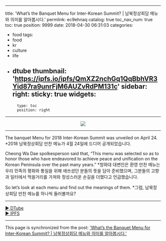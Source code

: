 
---
title: 'What’s the Banquet Menu for Inter-Korean Summit? | 남북정상회담 메뉴와 의미를 알아봅시다.'
permlink: ec9ehnaq
catalog: true
toc_nav_num: true
toc: true
position: 9999
date: 2018-04-30 06:31:03
categories:
- food
tags:
- food
- kr
- culture
- life
- dtube
thumbnail: 'https://ipfs.io/ipfs/QmXZ2nchGq1QqBbhVR3Yid87ra9unrFjM6AUZvRdPM131c'
sidebar:
    right:
        sticky: true
widgets:
    -
        type: toc
        position: right
---


<center><a href='https://d.tube/#!/v/loveecho/ec9ehnaq'><img src='https://ipfs.io/ipfs/QmXZ2nchGq1QqBbhVR3Yid87ra9unrFjM6AUZvRdPM131c'></a></center><hr>

The banquet Menu for 2018 Inter-Korean Summit was unveiled on April 24. 
*2018 남북정상회담 만찬 메뉴가 4월 24일에 드디어 공개되었습니다.

Cheong Wa Dae spolkesperson said that, “This menu was selected so as to honor those who have endeavored to achieve peace and unification on the Korean Peninsula over the past many years.” 
*청와대 대변인은 환영 만찬 메뉴는 우리 민족의 평화와 통일을 위해 애쓰셨던 분들의 뜻을 담아 준비했으며, 그분들의 고향과 일터에서 먹을거리를 가져와 정성스러운 손길을 더했다고 언급했습니다.

So let’s look at each menu and find out the meanings  of them.
*그럼, 남북정상회담 만찬 메뉴를 하나씩 둘러볼까요?


<hr><a href='https://d.tube/#!/v/loveecho/ec9ehnaq'> ▶️ DTube</a><br /><a href='https://ipfs.io/ipfs/QmeYKy4jD8cTCQEiZ9gp8D95EcteerPjsKWMa6BD4KiteX'> ▶️ IPFS</a>

- - -

This page is synchronized from the post: ['What’s the Banquet Menu for Inter-Korean Summit? | 남북정상회담 메뉴와 의미를 알아봅시다.'](https://steemit.com/@loveecho/ec9ehnaq)
